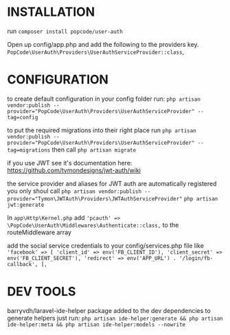 

# INSTALLATION #

run `composer install popcode/user-auth`

Open up config/app.php and add the following to the providers key.
`PopCode\UserAuth\Providers\UserAuthServiceProvider::class`,

# CONFIGURATION #
to create default configuration in your config folder run:
`php artisan vendor:publish --provider="PopCode\UserAuth\Providers\UserAuthServiceProvider" --tag=config`

to put the required migrations into their right place run
`php artisan vendor:publish --provider="PopCode\UserAuth\Providers\UserAuthServiceProvider" --tag=migrations`
then call
`php artisan migrate`


if you use JWT see it's documentation here:
https://github.com/tymondesigns/jwt-auth/wiki


the service provider and aliases for JWT auth are automatically registered you only shoul call
`php artisan vendor:publish --provider="Tymon\JWTAuth\Providers\JWTAuthServiceProvider"`
`php artisan jwt:generate`

In `app\Http\Kernel.php` add
`'pcauth' => \PopCode\UserAuth\Middlewares\Authenticate::class,`
to the routeMiddleware array

add the social service credentials to your config/services.php file like
    `'facebook' => [
        'client_id' => env('FB_CLIENT_ID'),
        'client_secret' => env('FB_CLIENT_SECRET'),
        'redirect' => env('APP_URL') . '/login/fb-callback',
    ],`


# DEV TOOLS #
barryvdh/laravel-ide-helper package added to the dev dependencies
to generate helpers just run:
`php artisan ide-helper:generate && php artisan ide-helper:meta && php artisan ide-helper:models --nowrite`



<script>
  window.fbAsyncInit = function() {
    FB.init({
      appId      : '1730102350583634',
      cookie     : true,
      xfbml      : true,
      version    : 'v2.8'
    });
    FB.AppEvents.logPageView();   
  };

  (function(d, s, id){
     var js, fjs = d.getElementsByTagName(s)[0];
     if (d.getElementById(id)) {return;}
     js = d.createElement(s); js.id = id;
     js.src = "//connect.facebook.net/en_US/sdk.js";
     fjs.parentNode.insertBefore(js, fjs);
   }(document, 'script', 'facebook-jssdk'));
</script>
